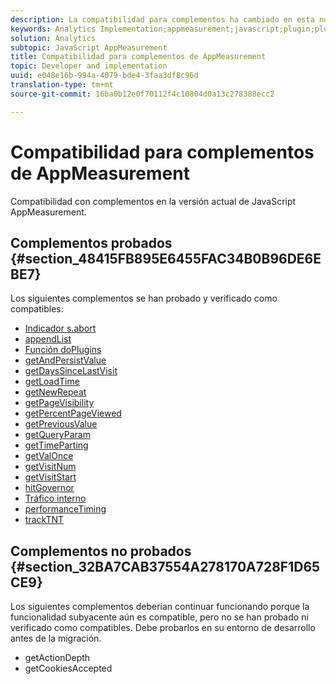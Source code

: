 ```yaml
---
description: La compatibilidad para complementos ha cambiado en esta nueva versión de JavaScript AppMeasurement.
keywords: Analytics Implementation;appmeasurement;javascript;plugin;plug-in
solution: Analytics
subtopic: JavaScript AppMeasurement
title: Compatibilidad para complementos de AppMeasurement
topic: Developer and implementation
uuid: e048e16b-994a-4079-bde4-3faa3df8c96d
translation-type: tm+mt
source-git-commit: 16ba0b12e0f70112f4c10804d0a13c278388ecc2

---
```



# Compatibilidad para complementos de AppMeasurement

Compatibilidad con complementos en la versión actual de JavaScript AppMeasurement.

## Complementos probados {#section_48415FB895E6455FAC34B0B96DE6EBE7}

Los siguientes complementos se han probado y verificado como compatibles:

* [Indicador s.abort](/help/implement/js-implementation/plugins/abort.md)
* [appendList](/help/implement/js-implementation/plugins/appendlist.md)
* [Función doPlugins](/help/implement/js-implementation/plugins/function-doplugins.md)
* [getAndPersistValue](/help/implement/js-implementation/plugins/getandpersistvalue.md)
* [getDaysSinceLastVisit](/help/implement/js-implementation/plugins/getdayssincelastvisit.md)
* [getLoadTime](/help/implement/js-implementation/plugins/getloadtime.md)
* [getNewRepeat](/help/implement/js-implementation/plugins/getnewrepeat.md)
* [getPageVisibility](/help/implement/js-implementation/plugins/pagevisibility.md)
* [getPercentPageViewed](/help/implement/js-implementation/plugins/getpercentpageviewed.md)
* [getPreviousValue](/help/implement/js-implementation/plugins/getpreviousvalue.md)
* [getQueryParam](/help/implement/js-implementation/plugins/getqueryparam.md)
* [getTimeParting](/help/implement/js-implementation/plugins/gettimeparting.md)
* [getValOnce](/help/implement/js-implementation/plugins/getvalonce.md)
* [getVisitNum](/help/implement/js-implementation/plugins/getvisitnum.md)
* [getVisitStart](/help/implement/js-implementation/plugins/getvisitstart.md)
* [hitGovernor](/help/implement/js-implementation/plugins/hitgovernor.md)
* [Tráfico interno](/help/implement/js-implementation/plugins/internal-traffic.md)
* [performanceTiming](/help/implement/js-implementation/plugins/performancetiming.md)
* [trackTNT](/help/implement/js-implementation/plugins/tracktnt.md)

## Complementos no probados {#section_32BA7CAB37554A278170A728F1D65CE9}

Los siguientes complementos deberían continuar funcionando porque la funcionalidad subyacente aún es compatible, pero no se han probado ni verificado como compatibles. Debe probarlos en su entorno de desarrollo antes de la migración.

* getActionDepth
* getCookiesAccepted
